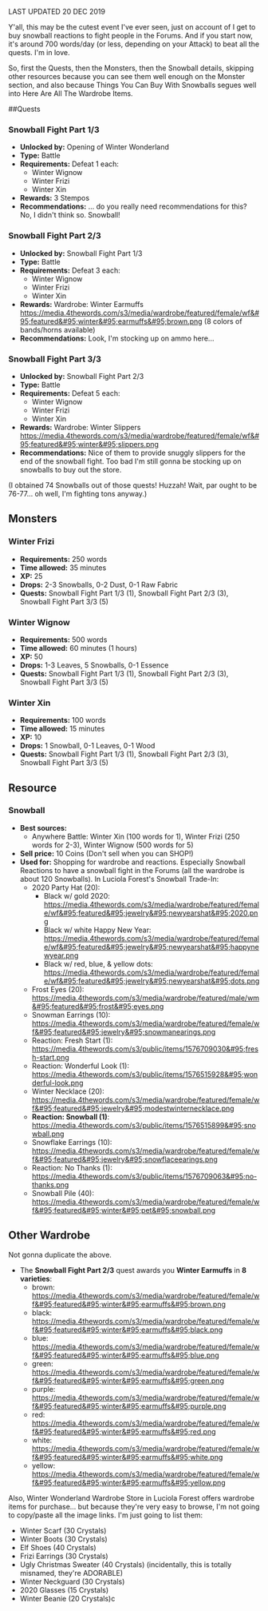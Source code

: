 LAST UPDATED 20 DEC 2019

Y'all, this may be the cutest event I've ever seen, just on account of I get to buy snowball reactions to fight people in the Forums. And if you start now, it's around 700 words/day (or less, depending on your Attack) to beat all the quests. I'm in love.

So, first the Quests, then the Monsters, then the Snowball details, skipping other resources because you can see them well enough on the Monster section, and also because Things You Can Buy With Snowballs segues well into Here Are All The Wardrobe Items.

##Quests

### Snowball Fight Part 1/3

- **Unlocked by:** Opening of Winter Wonderland
- **Type:** Battle
- **Requirements:** Defeat 1 each:
  - Winter Wignow
  - Winter Frizi
  - Winter Xin
- **Rewards:** 3 Stempos
- **Recommendations:** ... do you really need recommendations for this? No, I didn't think so. Snowball!

### Snowball Fight Part 2/3

- **Unlocked by:** Snowball Fight Part 1/3
- **Type:** Battle
- **Requirements:** Defeat 3 each:
  - Winter Wignow
  - Winter Frizi
  - Winter Xin
- **Rewards:** Wardrobe: Winter Earmuffs https://media.4thewords.com/s3/media/wardrobe/featured/female/wf&#95;featured&#95;winter&#95;earmuffs&#95;brown.png (8 colors of bands/horns available)
- **Recommendations:** Look, I'm stocking up on ammo here...

### Snowball Fight Part 3/3

- **Unlocked by:** Snowball Fight Part 2/3
- **Type:** Battle
- **Requirements:** Defeat 5 each:
  - Winter Wignow
  - Winter Frizi
  - Winter Xin
- **Rewards:** Wardrobe: Winter Slippers https://media.4thewords.com/s3/media/wardrobe/featured/female/wf&#95;featured&#95;winter&#95;slippers.png
- **Recommendations:** Nice of them to provide snuggly slippers for the end of the snowball fight. Too bad I'm still gonna be stocking up on snowballs to buy out the store.



(I obtained 74 Snowballs out of those quests! Huzzah! Wait, par ought to be 76-77... oh well, I'm fighting tons anyway.)

## Monsters

### Winter Frizi

- **Requirements:** 250 words
- **Time allowed:** 35 minutes
- **XP:** 25
- **Drops:** 2-3 Snowballs, 0-2 Dust, 0-1 Raw Fabric
- **Quests:** Snowball Fight Part 1/3 (1), Snowball Fight Part 2/3 (3), Snowball Fight Part 3/3 (5)

### Winter Wignow

- **Requirements:** 500 words
- **Time allowed:** 60 minutes (1 hours)
- **XP:** 50
- **Drops:** 1-3 Leaves, 5 Snowballs, 0-1 Essence
- **Quests:** Snowball Fight Part 1/3 (1), Snowball Fight Part 2/3 (3), Snowball Fight Part 3/3 (5)

### Winter Xin

- **Requirements:** 100 words
- **Time allowed:** 15 minutes
- **XP:** 10
- **Drops:** 1 Snowball, 0-1 Leaves, 0-1 Wood
- **Quests:** Snowball Fight Part 1/3 (1), Snowball Fight Part 2/3 (3), Snowball Fight Part 3/3 (5)

## Resource

### Snowball

- **Best sources:** 
  - Anywhere Battle: Winter Xin (100 words for 1), Winter Frizi (250 words for 2-3), Winter Wignow (500 words for 5)
- **Sell price:** 10 Coins (Don't sell when you can SHOP!)
- **Used for:** Shopping for wardrobe and reactions. Especially Snowball Reactions to have a snowball fight in the Forums (all the wardrobe is about 120 Snowballs). In Luciola Forest's Snowball Trade-In:
  - 2020 Party Hat (20):
    - Black w/ gold 2020: https://media.4thewords.com/s3/media/wardrobe/featured/female/wf&#95;featured&#95;jewelry&#95;newyearshat&#95;2020.png
    - Black w/ white Happy New Year: https://media.4thewords.com/s3/media/wardrobe/featured/female/wf&#95;featured&#95;jewelry&#95;newyearshat&#95;happynewyear.png
    - Black w/ red, blue, & yellow dots: https://media.4thewords.com/s3/media/wardrobe/featured/female/wf&#95;featured&#95;jewelry&#95;newyearshat&#95;dots.png
  - Frost Eyes (20): https://media.4thewords.com/s3/media/wardrobe/featured/male/wm&#95;featured&#95;frost&#95;eyes.png
  - Snowman Earrings (10): https://media.4thewords.com/s3/media/wardrobe/featured/female/wf&#95;featured&#95;jewelry&#95;snowmanearings.png
  - Reaction: Fresh Start (1): https://media.4thewords.com/s3/public/items/1576709030&#95;fresh-start.png
  - Reaction: Wonderful Look (1): https://media.4thewords.com/s3/public/items/1576515928&#95;wonderful-look.png
  - Winter Necklace (20): https://media.4thewords.com/s3/media/wardrobe/featured/female/wf&#95;featured&#95;jewelry&#95;modestwinternecklace.png
  - **Reaction: Snowball (1)**: https://media.4thewords.com/s3/public/items/1576515899&#95;snowball.png
  - Snowflake Earrings (10): https://media.4thewords.com/s3/media/wardrobe/featured/female/wf&#95;featured&#95;jewelry&#95;snowflaceearings.png
  - Reaction: No Thanks (1): https://media.4thewords.com/s3/public/items/1576709063&#95;no-thanks.png
  - Snowball Pile (40): https://media.4thewords.com/s3/media/wardrobe/featured/female/wf&#95;featured&#95;winter&#95;pet&#95;snowball.png

## Other Wardrobe

Not gonna duplicate the above.

- The **Snowball Fight Part 2/3** quest awards you **Winter Earmuffs** in **8 varieties**:
  - brown: https://media.4thewords.com/s3/media/wardrobe/featured/female/wf&#95;featured&#95;winter&#95;earmuffs&#95;brown.png 
  - black: https://media.4thewords.com/s3/media/wardrobe/featured/female/wf&#95;featured&#95;winter&#95;earmuffs&#95;black.png 
  - blue: https://media.4thewords.com/s3/media/wardrobe/featured/female/wf&#95;featured&#95;winter&#95;earmuffs&#95;blue.png 
  - green: https://media.4thewords.com/s3/media/wardrobe/featured/female/wf&#95;featured&#95;winter&#95;earmuffs&#95;green.png 
  - purple: https://media.4thewords.com/s3/media/wardrobe/featured/female/wf&#95;featured&#95;winter&#95;earmuffs&#95;purple.png 
  - red: https://media.4thewords.com/s3/media/wardrobe/featured/female/wf&#95;featured&#95;winter&#95;earmuffs&#95;red.png 
  - white: https://media.4thewords.com/s3/media/wardrobe/featured/female/wf&#95;featured&#95;winter&#95;earmuffs&#95;white.png 
  - yellow: https://media.4thewords.com/s3/media/wardrobe/featured/female/wf&#95;featured&#95;winter&#95;earmuffs&#95;yellow.png 

Also, Winter Wonderland Wardrobe Store in Luciola Forest offers wardrobe items for purchase... but because they're very easy to browse, I'm not going to copy/paste all the image links. I'm just going to list them:

- Winter Scarf (30 Crystals)
- Winter Boots (30 Crystals)
- Elf Shoes (40 Crystals)
- Frizi Earrings (30 Crystals)
- Ugly Christmas Sweater (40 Crystals) (incidentally, this is totally misnamed, they're ADORABLE)
- Winter Neckguard (30 Crystals)
- 2020 Glasses (15 Crystals)
- Winter Beanie (20 Crystals)c